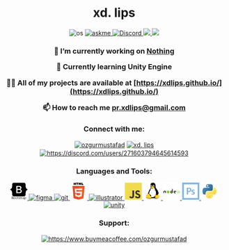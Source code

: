 <div align="center">
  <h1>xd. lips</h1>

<img alt="os" src="https://img.shields.io/badge/os-Windows%2011-blue" />
<a href="https://discord.com/users/271603794645614593">
<img alt="askme" src="https://img.shields.io/badge/Ask%20me-anything-1abc9c.svg" />
</a>
<a href="https://discord.com/users/271603794645614593"><img alt="Discord" src="https://img.shields.io/badge/xdlips%230001-7289DA?style=flat&logo=discord&logoColor=white"/>
</a>
<a  href="mailto:pr.xdlips@gmail.com"> 
<img src="https://img.shields.io/badge/Mail-D14836?logo=gmail&logoColor=white"/>
</a>
<a href="https://xdlips.github.io">
<img src="https://img.shields.io/badge/Portfolio-D14836?&logoColor=white&color=yellow"/>
</a>
<h4>
<h3>

🔭 I’m currently working on [Nothing](https://discord.gg/qWA6PusJ)

🌱 Currently learning **Unity Engine**

👨‍💻 All of my projects are available at [https://xdlips.github.io/](https://xdlips.github.io/)

📫 How to reach me **pr.xdlips@gmail.com**

<h3 align="center">Connect with me:</h3>
<p align="center">
<a href="https://instagram.com/ozgurmustafad" target="blank"><img align="center" src="https://raw.githubusercontent.com/rahuldkjain/github-profile-readme-generator/master/src/images/icons/Social/instagram.svg" alt="ozgurmustafad" height="30" width="40" /></a>
<a href="https://www.youtube.com/c/xd. lips" target="blank"><img align="center" src="https://raw.githubusercontent.com/rahuldkjain/github-profile-readme-generator/master/src/images/icons/Social/youtube.svg" alt="xd. lips" height="30" width="40" /></a>
<a href="https://discord.gg/https://discord.com/users/271603794645614593" target="blank"><img align="center" src="https://raw.githubusercontent.com/rahuldkjain/github-profile-readme-generator/master/src/images/icons/Social/discord.svg" alt="https://discord.com/users/271603794645614593" height="30" width="40" /></a>
</p>

<h3 align="center">Languages and Tools:</h3>
<p align="center"> <a href="https://getbootstrap.com" target="_blank" rel="noreferrer"> <img src="https://raw.githubusercontent.com/devicons/devicon/master/icons/bootstrap/bootstrap-plain-wordmark.svg" alt="bootstrap" width="40" height="40"/> </a> <a href="https://www.figma.com/" target="_blank" rel="noreferrer"> <img src="https://www.vectorlogo.zone/logos/figma/figma-icon.svg" alt="figma" width="40" height="40"/> </a> <a href="https://git-scm.com/" target="_blank" rel="noreferrer"> <img src="https://www.vectorlogo.zone/logos/git-scm/git-scm-icon.svg" alt="git" width="40" height="40"/> </a> <a href="https://www.w3.org/html/" target="_blank" rel="noreferrer"> <img src="https://raw.githubusercontent.com/devicons/devicon/master/icons/html5/html5-original-wordmark.svg" alt="html5" width="40" height="40"/> </a> <a href="https://www.adobe.com/in/products/illustrator.html" target="_blank" rel="noreferrer"> <img src="https://www.vectorlogo.zone/logos/adobe_illustrator/adobe_illustrator-icon.svg" alt="illustrator" width="40" height="40"/> </a> <a href="https://developer.mozilla.org/en-US/docs/Web/JavaScript" target="_blank" rel="noreferrer"> <img src="https://raw.githubusercontent.com/devicons/devicon/master/icons/javascript/javascript-original.svg" alt="javascript" width="40" height="40"/> </a> <a href="https://www.linux.org/" target="_blank" rel="noreferrer"> <img src="https://raw.githubusercontent.com/devicons/devicon/master/icons/linux/linux-original.svg" alt="linux" width="40" height="40"/> </a> <a href="https://nodejs.org" target="_blank" rel="noreferrer"> <img src="https://raw.githubusercontent.com/devicons/devicon/master/icons/nodejs/nodejs-original-wordmark.svg" alt="nodejs" width="40" height="40"/> </a> <a href="https://www.photoshop.com/en" target="_blank" rel="noreferrer"> <img src="https://raw.githubusercontent.com/devicons/devicon/master/icons/photoshop/photoshop-line.svg" alt="photoshop" width="40" height="40"/> </a> <a href="https://www.python.org" target="_blank" rel="noreferrer"> <img src="https://raw.githubusercontent.com/devicons/devicon/master/icons/python/python-original.svg" alt="python" width="40" height="40"/> </a> <a href="https://unity.com/" target="_blank" rel="noreferrer"> <img src="https://www.vectorlogo.zone/logos/unity3d/unity3d-icon.svg" alt="unity" width="40" height="40"/> </a> </p>

<h3 align="center">Support:</h3>
<p><a href="https://www.buymeacoffee.com/https://www.buymeacoffee.com/ozgurmustafad"> <img align="center" src="https://cdn.buymeacoffee.com/buttons/v2/default-yellow.png" height="50" width="210" alt="https://www.buymeacoffee.com/ozgurmustafad" /></a></p><br><br>
